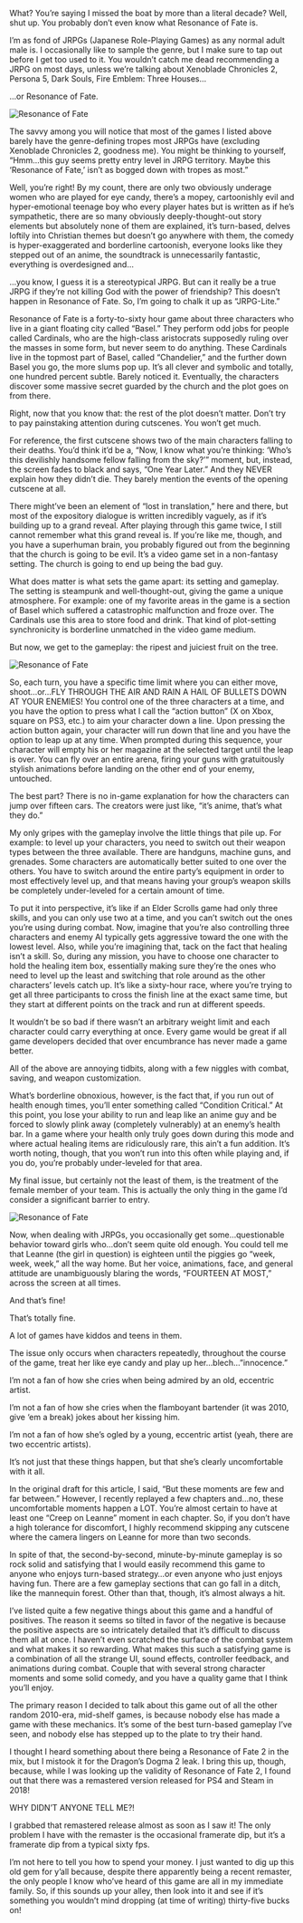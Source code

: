 What? You’re saying I missed the boat by more than a literal decade? Well, shut up. You probably don’t even know what Resonance of Fate is. 

I’m as fond of JRPGs (Japanese Role-Playing Games) as any normal adult male is. I occasionally like to sample the genre, but I make sure to tap out before I get too used to it. You wouldn’t catch me dead recommending a JRPG on most days, unless we’re talking about Xenoblade Chronicles 2, Persona 5, Dark Souls, Fire Emblem: Three Houses…

…or Resonance of Fate.

![Resonance of Fate](../images/rof3.jpg)


The savvy among you will notice that most of the games I listed above barely have the genre-defining tropes most JRPGs have (excluding Xenoblade Chronicles 2, goodness me). You might be thinking to yourself, “Hmm…this guy seems pretty entry level in JRPG territory. Maybe this ‘Resonance of Fate,’ isn’t as bogged down with tropes as most.”

Well, you’re right! By my count, there are only two obviously underage women who are played for eye candy, there’s a mopey, cartoonishly evil and hyper-emotional teenage boy who every player hates but is written as if he’s sympathetic, there are so many obviously deeply-thought-out story elements but absolutely none of them are explained, it’s turn-based, delves loftily into Christian themes but doesn’t go anywhere with them, the comedy is hyper-exaggerated and borderline cartoonish, everyone looks like they stepped out of an anime, the soundtrack is unnecessarily fantastic, everything is overdesigned and…

…you know, I guess it is a stereotypical JRPG. But can it really be a true JRPG if they’re not killing God with the power of friendship? This doesn’t happen in Resonance of Fate. So, I’m going to chalk it up as “JRPG-Lite.”

Resonance of Fate is a forty-to-sixty hour game about three characters who live in a giant floating city called “Basel.” They perform odd jobs for people called Cardinals, who are the high-class aristocrats supposedly ruling over the masses in some form, but never seem to do anything. These Cardinals live in the topmost part of Basel, called “Chandelier,” and the further down Basel you go, the more slums pop up. It’s all clever and symbolic and totally, one hundred percent subtle. Barely noticed it. Eventually, the characters discover some massive secret guarded by the church and the plot goes on from there.

Right, now that you know that: the rest of the plot doesn’t matter. Don’t try to pay painstaking attention during cutscenes. You won’t get much. 

For reference, the first cutscene shows two of the main characters falling to their deaths. You’d think it’d be a, “Now, I know what you’re thinking: ‘Who’s this devilishly handsome fellow falling from the sky?’” moment, but, instead, the screen fades to black and says, “One Year Later.” And they NEVER explain how they didn’t die. They barely mention the events of the opening cutscene at all. 

There might’ve been an element of “lost in translation,” here and there, but most of the expository dialogue is written incredibly vaguely, as if it’s building up to a grand reveal. After playing through this game twice, I still cannot remember what this grand reveal is. If you’re like me, though, and you have a superhuman brain, you probably figured out from the beginning that the church is going to be evil. It’s a video game set in a non-fantasy setting. The church is going to end up being the bad guy.

What does matter is what sets the game apart: its setting and gameplay. The setting is steampunk and well-thought-out, giving the game a unique atmosphere. For example: one of my favorite areas in the game is a section of Basel which suffered a catastrophic malfunction and froze over. The Cardinals use this area to store food and drink. That kind of plot-setting synchronicity is borderline unmatched in the video game medium. 

But now, we get to the gameplay: the ripest and juiciest fruit on the tree.

![Resonance of Fate](../images/rof1.jpg)

So, each turn, you have a specific time limit where you can either move, shoot…or…FLY THROUGH THE AIR AND RAIN A HAIL OF BULLETS DOWN AT YOUR ENEMIES! You control one of the three characters at a time, and you have the option to press what I call the “action button” (X on Xbox, square on PS3, etc.) to aim your character down a line. Upon pressing the action button again, your character will run down that line and you have the option to leap up at any time. When prompted during this sequence, your character will empty his or her magazine at the selected target until the leap is over. You can fly over an entire arena, firing your guns with gratuitously stylish animations before landing on the other end of your enemy, untouched.

The best part? There is no in-game explanation for how the characters can jump over fifteen cars. The creators were just like, “it’s anime, that’s what they do.”

My only gripes with the gameplay involve the little things that pile up. For example: to level up your characters, you need to switch out their weapon types between the three available. There are handguns, machine guns, and grenades. Some characters are automatically better suited to one over the others. You have to switch around the entire party’s equipment in order to most effectively level up, and that means having your group’s weapon skills be completely under-leveled for a certain amount of time.

To put it into perspective, it’s like if an Elder Scrolls game had only three skills, and you can only use two at a time, and you can’t switch out the ones you’re using during combat. Now, imagine that you’re also controlling three characters and enemy AI typically gets aggressive toward the one with the lowest level. Also, while you’re imagining that, tack on the fact that healing isn’t a skill. So, during any mission, you have to choose one character to hold the healing item box, essentially making sure they’re the ones who need to level up the least and switching that role around as the other characters’ levels catch up. It’s like a sixty-hour race, where you’re trying to get all three participants to cross the finish line at the exact same time, but they start at different points on the track and run at different speeds.

It wouldn’t be so bad if there wasn’t an arbitrary weight limit and each character could carry everything at once. Every game would be great if all game developers decided that over encumbrance has never made a game better.

All of the above are annoying tidbits, along with a few niggles with combat, saving, and weapon customization.

What’s borderline obnoxious, however, is the fact that, if you run out of health enough times, you’ll enter something called “Condition Critical.” At this point, you lose your ability to run and leap like an anime guy and be forced to slowly plink away (completely vulnerably) at an enemy’s health bar. In a game where your health only truly goes down during this mode and where actual healing items are ridiculously rare, this ain’t a fun addition. It’s worth noting, though, that you won’t run into this often while playing and, if you do, you’re probably under-leveled for that area.

My final issue, but certainly not the least of them, is the treatment of the female member of your team. This is actually the only thing in the game I’d consider a significant barrier to entry. 

![Resonance of Fate](../images/rof2.jpg)

Now, when dealing with JRPGs, you occasionally get some…questionable behavior toward girls who…don’t seem quite old enough. You could tell me that Leanne (the girl in question) is eighteen until the piggies go “week, week, week,” all the way home. But her voice, animations, face, and general attitude are unambiguously blaring the words, “FOURTEEN AT MOST,” across the screen at all times.

And that’s fine!

That’s totally fine.

A lot of games have kiddos and teens in them. 

The issue only occurs when characters repeatedly, throughout the course of the game, treat her like eye candy and play up her…blech…”innocence.” 

I’m not a fan of how she cries when being admired by an old, eccentric artist.

I’m not a fan of how she cries when the flamboyant bartender (it was 2010, give ‘em a break) jokes about her kissing him.

I’m not a fan of how she’s ogled by a young, eccentric artist (yeah, there are two eccentric artists).

It’s not just that these things happen, but that she’s clearly uncomfortable with it all. 

In the original draft for this article, I said, “But these moments are few and far between.” However, I recently replayed a few chapters and...no, these uncomfortable moments happen a LOT. You’re almost certain to have at least one “Creep on Leanne” moment in each chapter. So, if you don’t have a high tolerance for discomfort, I highly recommend skipping any cutscene where the camera lingers on Leanne for more than two seconds.

In spite of that, the second-by-second, minute-by-minute gameplay is so rock solid and satisfying that I would easily recommend this game to anyone who enjoys turn-based strategy…or even anyone who just enjoys having fun. There are a few gameplay sections that can go fall in a ditch, like the mannequin forest. Other than that, though, it’s almost always a hit.

I’ve listed quite a few negative things about this game and a handful of positives. The reason it seems so tilted in favor of the negative is because the positive aspects are so intricately detailed that it’s difficult to discuss them all at once. I haven’t even scratched the surface of the combat system and what makes it so rewarding. What makes this such a satisfying game is a combination of all the strange UI, sound effects, controller feedback, and animations during combat. Couple that with several strong character moments and some solid comedy, and you have a quality game that I think you’ll enjoy.

The primary reason I decided to talk about this game out of all the other random 2010-era, mid-shelf games, is because nobody else has made a game with these mechanics. It’s some of the best turn-based gameplay I’ve seen, and nobody else has stepped up to the plate to try their hand.

I thought I heard something about there being a Resonance of Fate 2 in the mix, but I mistook it for the Dragon’s Dogma 2 leak. I bring this up, though, because, while I was looking up the validity of Resonance of Fate 2, I found out that there was a remastered version released for PS4 and Steam in 2018!

WHY DIDN’T ANYONE TELL ME?!

I grabbed that remastered release almost as soon as I saw it! The only problem I have with the remaster is the occasional framerate dip, but it’s a framerate dip from a typical sixty fps. 

I’m not here to tell you how to spend your money. I just wanted to dig up this old gem for y’all because, despite there apparently being a recent remaster, the only people I know who’ve heard of this game are all in my immediate family. So, if this sounds up your alley, then look into it and see if it’s something you wouldn’t mind dropping (at time of writing) thirty-five bucks on!

